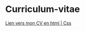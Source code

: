 # Curriculum-vitae

[Lien vers mon CV en html | Css](https://siriez-axel.github.io/Curriculum-vitae/)